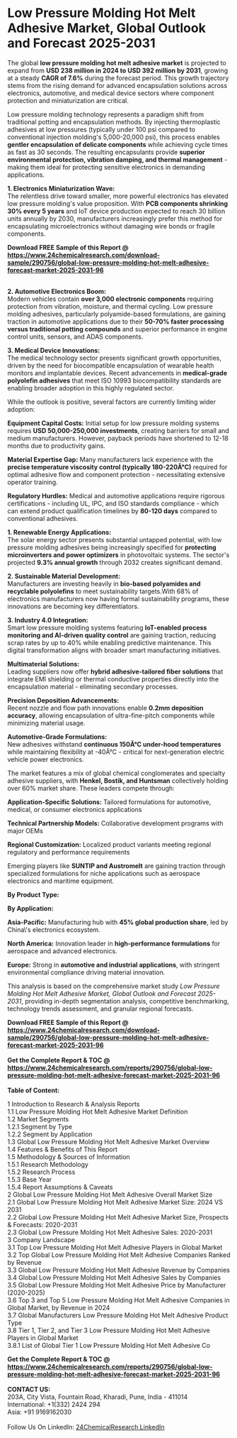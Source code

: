 <h1>Low Pressure Molding Hot Melt Adhesive Market, Global Outlook and Forecast 2025-2031</h1><p>The global <strong>low pressure molding hot melt adhesive market</strong> is projected to expand from <strong>USD 238 million in 2024 to USD 392 million by 2031</strong>, growing at a steady <strong>CAGR of 7.6%</strong> during the forecast period. This growth trajectory stems from the rising demand for advanced encapsulation solutions across electronics, automotive, and medical device sectors where component protection and miniaturization are critical.</p><p>Low pressure molding technology represents a paradigm shift from traditional potting and encapsulation methods. By injecting thermoplastic adhesives at low pressures (typically under 100 psi compared to conventional injection molding's 5,000-20,000 psi), this process enables <strong>gentler encapsulation of delicate components</strong> while achieving cycle times as fast as 30 seconds. The resulting encapsulants provide <strong>superior environmental protection, vibration damping, and thermal management</strong> - making them ideal for protecting sensitive electronics in demanding applications.</p><p><strong>1. Electronics Miniaturization Wave:</strong><br>
The relentless drive toward smaller, more powerful electronics has elevated low pressure molding's value proposition. With <strong>PCB components shrinking 30% every 5 years</strong> and IoT device production expected to reach 30 billion units annually by 2030, manufacturers increasingly prefer this method for encapsulating microelectronics without damaging wire bonds or fragile components.</p><div><b>Download FREE Sample of this Report @ 
            <a href="https://www.24chemicalresearch.com/download-sample/290756/global-low-pressure-molding-hot-melt-adhesive-forecast-market-2025-2031-96">
            https://www.24chemicalresearch.com/download-sample/290756/global-low-pressure-molding-hot-melt-adhesive-forecast-market-2025-2031-96</a></b></div><br><p><strong>2. Automotive Electronics Boom:</strong><br>
Modern vehicles contain <strong>over 3,000 electronic components</strong> requiring protection from vibration, moisture, and thermal cycling. Low pressure molding adhesives, particularly polyamide-based formulations, are gaining traction in automotive applications due to their <strong>50-70% faster processing versus traditional potting compounds</strong> and superior performance in engine control units, sensors, and ADAS components.</p><p><strong>3. Medical Device Innovations:</strong><br>
The medical technology sector presents significant growth opportunities, driven by the need for biocompatible encapsulation of wearable health monitors and implantable devices. Recent advancements in <strong>medical-grade polyolefin adhesives</strong> that meet ISO 10993 biocompatibility standards are enabling broader adoption in this highly regulated sector.</p><p>While the outlook is positive, several factors are currently limiting wider adoption:</p><p><strong>Equipment Capital Costs:</strong> Initial setup for low pressure molding systems requires <strong>USD 50,000-250,000 investments</strong>, creating barriers for small and medium manufacturers. However, payback periods have shortened to 12-18 months due to productivity gains.</p><p><strong>Material Expertise Gap:</strong> Many manufacturers lack experience with the <strong>precise temperature viscosity control (typically 180-220Â°C)</strong> required for optimal adhesive flow and component protection - necessitating extensive operator training.</p><p><strong>Regulatory Hurdles:</strong> Medical and automotive applications require rigorous certifications - including UL, IPC, and ISO standards compliance - which can extend product qualification timelines by <strong>80-120 days</strong> compared to conventional adhesives.</p><p><strong>1. Renewable Energy Applications:</strong><br>
The solar energy sector presents substantial untapped potential, with low pressure molding adhesives being increasingly specified for <strong>protecting microinverters and power optimizers</strong> in photovoltaic systems. The sector's projected <strong>9.3% annual growth</strong> through 2032 creates significant demand.</p><p><strong>2. Sustainable Material Development:</strong><br>
Manufacturers are investing heavily in <strong>bio-based polyamides and recyclable polyolefins</strong> to meet sustainability targets.With 68% of electronics manufacturers now having formal sustainability programs, these innovations are becoming key differentiators.</p><p><strong>3. Industry 4.0 Integration:</strong><br>
Smart low pressure molding systems featuring <strong>IoT-enabled process monitoring and AI-driven quality control</strong> are gaining traction, reducing scrap rates by up to 40% while enabling predictive maintenance. This digital transformation aligns with broader smart manufacturing initiatives.</p><p><strong>Multimaterial Solutions:</strong><br>
	Leading suppliers now offer <strong>hybrid adhesive-tailored fiber solutions</strong> that integrate EMI shielding or thermal conductive properties directly into the encapsulation material - eliminating secondary processes.</p><p><strong>Precision Deposition Advancements:</strong><br>
	Recent nozzle and flow path innovations enable <strong>0.2mm deposition accuracy</strong>, allowing encapsulation of ultra-fine-pitch components while minimizing material usage.</p><p><strong>Automotive-Grade Formulations:</strong><br>
	New adhesives withstand <strong>continuous 150Â°C under-hood temperatures</strong> while maintaining flexibility at -40Â°C - critical for next-generation electric vehicle power electronics.</p><p>The market features a mix of global chemical conglomerates and specialty adhesive suppliers, with <strong>Henkel, Bostik, and Huntsman</strong> collectively holding over 60% market share. These leaders compete through:</p><p><strong>Application-Specific Solutions:</strong> Tailored formulations for automotive, medical, or consumer electronics applications</p><p><strong>Technical Partnership Models:</strong> Collaborative development programs with major OEMs</p><p><strong>Regional Customization:</strong> Localized product variants meeting regional regulatory and performance requirements</p><p>Emerging players like <strong>SUNTIP and Austromelt</strong> are gaining traction through specialized formulations for niche applications such as aerospace electronics and maritime equipment.</p><p><strong>By Product Type:</strong></p><p><strong>By Application:</strong></p><p><strong>Asia-Pacific:</strong> Manufacturing hub with <strong>45% global production share</strong>, led by China\'s electronics ecosystem.</p><p><strong>North America:</strong> Innovation leader in <strong>high-performance formulations</strong> for aerospace and advanced electronics.</p><p><strong>Europe:</strong> Strong in <strong>automotive and industrial applications</strong>, with stringent environmental compliance driving material innovation.</p><p>This analysis is based on the comprehensive market study <em>Low Pressure Molding Hot Melt Adhesive Market, Global Outlook and Forecast 2025-2031</em>, providing in-depth segmentation analysis, competitive benchmarking, technology trends assessment, and granular regional forecasts.</p><div><b>Download FREE Sample of this Report @ 
            <a href="https://www.24chemicalresearch.com/download-sample/290756/global-low-pressure-molding-hot-melt-adhesive-forecast-market-2025-2031-96">
            https://www.24chemicalresearch.com/download-sample/290756/global-low-pressure-molding-hot-melt-adhesive-forecast-market-2025-2031-96</a></b></div><br><div><b>Get the Complete Report & TOC @ 
            <a href="https://www.24chemicalresearch.com/reports/290756/global-low-pressure-molding-hot-melt-adhesive-forecast-market-2025-2031-96">
            https://www.24chemicalresearch.com/reports/290756/global-low-pressure-molding-hot-melt-adhesive-forecast-market-2025-2031-96</a></b></div><br>
            <b>Table of Content:</b><p>1 Introduction to Research & Analysis Reports<br />
 1.1 Low Pressure Molding Hot Melt Adhesive Market Definition<br />
 1.2 Market Segments<br />
 1.2.1 Segment by Type<br />
 1.2.2 Segment by Application<br />
 1.3 Global Low Pressure Molding Hot Melt Adhesive Market Overview<br />
 1.4 Features & Benefits of This Report<br />
 1.5 Methodology & Sources of Information<br />
 1.5.1 Research Methodology<br />
 1.5.2 Research Process<br />
 1.5.3 Base Year<br />
 1.5.4 Report Assumptions & Caveats<br />
2 Global Low Pressure Molding Hot Melt Adhesive Overall Market Size<br />
 2.1 Global Low Pressure Molding Hot Melt Adhesive Market Size: 2024 VS 2031<br />
 2.2 Global Low Pressure Molding Hot Melt Adhesive Market Size, Prospects & Forecasts: 2020-2031<br />
 2.3 Global Low Pressure Molding Hot Melt Adhesive Sales: 2020-2031<br />
3 Company Landscape<br />
 3.1 Top Low Pressure Molding Hot Melt Adhesive Players in Global Market<br />
 3.2 Top Global Low Pressure Molding Hot Melt Adhesive Companies Ranked by Revenue<br />
 3.3 Global Low Pressure Molding Hot Melt Adhesive Revenue by Companies<br />
 3.4 Global Low Pressure Molding Hot Melt Adhesive Sales by Companies<br />
 3.5 Global Low Pressure Molding Hot Melt Adhesive Price by Manufacturer (2020-2025)<br />
 3.6 Top 3 and Top 5 Low Pressure Molding Hot Melt Adhesive Companies in Global Market, by Revenue in 2024<br />
 3.7 Global Manufacturers Low Pressure Molding Hot Melt Adhesive Product Type<br />
 3.8 Tier 1, Tier 2, and Tier 3 Low Pressure Molding Hot Melt Adhesive Players in Global Market<br />
 3.8.1 List of Global Tier 1 Low Pressure Molding Hot Melt Adhesive Co</p><div><b>Get the Complete Report & TOC @ 
            <a href="https://www.24chemicalresearch.com/reports/290756/global-low-pressure-molding-hot-melt-adhesive-forecast-market-2025-2031-96">
            https://www.24chemicalresearch.com/reports/290756/global-low-pressure-molding-hot-melt-adhesive-forecast-market-2025-2031-96</a></b></div><br><b>CONTACT US:</b><br>
            203A, City Vista, Fountain Road, Kharadi, Pune, India - 411014<br>
            International: +1(332) 2424 294<br>
            Asia: +91 9169162030 <br><br>
            Follow Us On LinkedIn: <a href="https://www.linkedin.com/company/24chemicalresearch/">24ChemicalResearch LinkedIn</a>